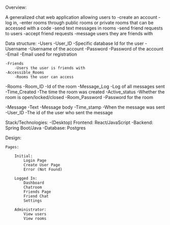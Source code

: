 Overview:

A generalized chat web application allowing users to 
-create an account
-log in,
-enter rooms through public rooms or private rooms that can be accessed with a code
-send text messages in rooms
-send friend requests to users
-accept friend requests
-message users they are friends with

Data structure:
-Users
	-User_ID
		-Specific database Id for the user 
	-Username
		-Username of the account 
	-Password
		-Password of the account 
	-Email
		-Email used for registration 

	-Friends
		-Users the user is friends with 
	-Accessible_Rooms
		-Rooms the user can access 
	
-Rooms
	-Room_ID
		-Id of the room 
	-Message_Log
		-Log of all messages sent 
	-Time_Created
		-The time the room was created
	-Active_status
		-Whether the room is open/locked/closed
	-Room_Password
		-Password for the room 
		
-Message 
	-Text 
		-Message body 
	-Time_stamp
		-When the message was sent 
	-User_ID
		-The id of the user who sent the message 

Stack/Technologies:
-(Desktop) Frontend:
	React/JavaScript
-Backend:
	Spring Boot/Java
-Database:
	Postgres
	
Design:
	
	Pages:
		
		Initial:
			Login Page
			Create User Page
			Error (Not Found)
			
		Logged In:
			Dashboard
			Chatroom
			Friends Page 
			Friend Chat 
			Settings 
			
		Administrator:
			View users
			View rooms 
	
		